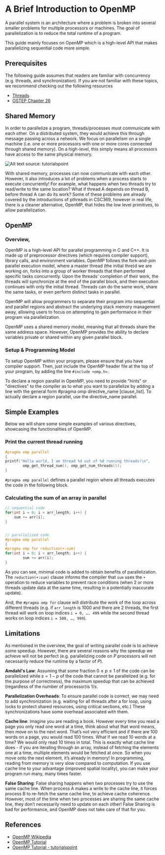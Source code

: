 # A Brief Introduction to OpenMP
A parallel system is an architecture where a problem is broken into several smaller problems for multiple processors or machines. The goal of parallelization is to reduce the total runtime of a program.


This guide mainly focuses on OpenMP which is a high-level API that makes parallelizing sequential code more simple.


## Prerequisites
The following guide assumes that readers are familiar with concurrency (e.g. threads, and synchronization). If you are not familiar with these topics, we recommend checking out the following resources
- [Threads](https://en.wikipedia.org/wiki/Thread_(computing))
- [OSTEP Chapter 26](https://pages.cs.wisc.edu/~remzi/OSTEP/threads-intro.pdf)


## Shared Memory
In order to parallelize a program, threads/processes must communicate with each other. On a distributed system, they would achieve this through message passing across a network. We focus on parallelism on a single machine (i.e. one or more processors with one or more cores connected through shared memory). On a high-level, this simply means all processors have access to the same physical memory.

![Alt text](https://www.tutorialspoint.com/inter_process_communication/images/shared_memory.jpg)
source: tutorialspoint


With shared memory, processes can now communicate with each other. However, it also introduces a lot of problems when a process starts to execute concurrently! For example, what happens when two threads try to read/write to the same location? What if thread A depends on thread B, before thread A can do its work? Some of these problems are already covered by the introductions of pthreads in CSC369, however in real life, there is a cleaner alternative, OpenMP, that hides the low level primitives, to allow parallelization.




## OpenMP
### Overview,
OpenMP is a high-level API for parallel programming in C and C++. It is made up of preprocessor directives (which requires compiler support), library calls, and environment variables. OpenMP follows the fork-and-join parallel execution model, where a master thread (the initial thre)d we are
working on, forks into a group of worker threads that then performed specific tasks concurrently. Upon the threads' completion of their work, the threads will synchronize at the end of the parallel block, and then execution continues with only the initial thread. Threads can do the same work, share the same tasks, or even perform distinct tasks in parallel.


OpenMP will allow programmers to separate their program into sequential and parallel regions and abstract the underlying stack memory management away, allowing users to focus on attempting to gain performance in their program via parallelization.  


OpenMP uses a shared memory model, meaning that all threads share the same address space. However, OpenMP provides the ability to declare variables private or shared within any given parallel block.


### Setup & Programming Model
To setup OpenMP within your program, please ensure that you have compiler support. Then, just include the OpenMP header file at the top of your program, by adding the line `#include <omp.h>`.


To declare a region parallel in OpenMP, you need to provide "hints" or "directives" to the compiler as to what you want to parallelize by adding a line with the general form #pragma omp directive_name [clause_list]. To actually declare a region parallel, use the directive_name parallel.


## Simple Examples
Below we will share some simple examples of various directives, showcasing the functionalities of OpenMP.


### Print the current thread running
```c
#pragma omp parallel 
{ 
printf("Hello world, I am thread %d out of %d running threads!\n",
		omp_get_thread_num(), omp_get_num_threads()); 
}
```
`#pragma omp parallel` defines a parallel region where all threads executes the code in the following block.


### Calculating the sum of an array in parallel
```c
// sequential code
for(int i = 0; i < arr_length; i++) {
	sum += arr[i];
}


// parallelized code
#pragma omp parallel
{
#pragma omp for reduction(+:sum)
for(int i = 0; i < arr_length; i++) {
		sum += arr[i];
}
```


As you can see, minimal code is added to obtain benefits of parallelization. The `reduction(+:sum)` clause informs the compiler that `sum` uses the `+` operation to reduce variables to prevent race conditions (when 2 or more threads update data at the same time, resulting in a potentially inaccurate update).


And, the `#pragma omp for` clause will distribute the work of the loop across different threads (e.g. if `arr_length` is 1000 and there are 2 threads, the first thread will work on loop indices `i = 0, …, 499` while the second thread works on loop indices `i = 500, …, 999`).


## Limitations
As mentioned in the overview, the goal of writing parallel code is to achieve some speedup. However, there are several reasons why the speedup we achieve will not be perfect (e.g. parallelizing code on $P$ processors will not necessarily reduce the runtime by a factor of $P$).

**Amdahl's Law**: Assuming that some fraction $0 \leq p \leq 1$ of the code can be parallelized while $s = 1 - p$ of the code that cannot be parallelized (e.g. for the purpose of correctness), the maximum speedup that can be achieved (regardless of the number of processor)is $1 / s$.

**Parallelization Overheads**: To ensure parallel code is correct, we may need to add synchronization (e.g. waiting for all threads after a for loop, using locks to protect shared resources, using critical sections, etc.) These synchronizations have some overhead associated with them.

**Cache line**: Imagine you are reading a book. However every time you read a page you only read one word at a time, think about what that word means, then move on to the next word. That’s not very efficient and if there are 100 words on a page, you would read 100 times. What if we read 10 words at a time? We would only read 10 times in total. This is exactly what cache line does - if you are iterating through an array, instead of fetching the elements one at a time, multiple elements would be fetched at once. So when you move onto the next element, it’s already in memory! In programming, reading from memory is very slow compared to computation. If you use cache line to your advantage (improved spatial locality), you can make your program run many, many times faster.

**False Sharing**: False sharing happens when two processes try to use the same cache line. When process A makes a write to the cache line, it forces process B to re-fetch the same cache line, to achieve cache coherence. However, most of the time when two processes are sharing the same cache line, they don’t necessarily need to update on each other! False Sharing is bad for performance, and OpenMP does not take care of that for you.


## References
- [OpenMP Wikipedia](https://en.wikipedia.org/wiki/OpenMP)
- [OpenMP Tutorial](https://hpc-tutorials.llnl.gov/openmp/)
- [OpenMP Tutorial - tutorialspoint](https://www.tutorialspoint.com/inter_process_communication/inter_process_communication_shared_memory.htm)




